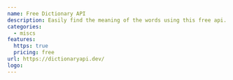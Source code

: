 ```yaml
---
name: Free Dictionary API
description: Easily find the meaning of the words using this free api.
categories:
  - miscs
features:
  https: true
  pricing: free
url: https://dictionaryapi.dev/
logo:
---
```

